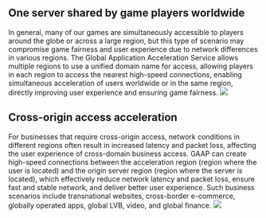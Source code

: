 ## One server shared by game players worldwide
In general, many of our games are simultaneously accessible to players around the globe or across a large region, but this type of scenario may compromise game fairness and user experience due to network differences in various regions. The Global Application Acceleration Service allows multiple regions to use a unified domain name for access, allowing players in each region to access the nearest high-speed connections, enabling simultaneous acceleration of users worldwide or in the same region, directly improving user experience and ensuring game fairness.
![](https://main.qcloudimg.com/raw/cf6448bd4d04e225766baaa08af2f4d1.png)

## Cross-origin access acceleration
For businesses that require cross-origin access, network conditions in different regions often result in increased latency and packet loss, affecting the user experience of cross-domain business access. GAAP can create high-speed connections between the acceleration region (region where the user is located) and the origin server region (region where the server is located), which effectively reduce network latency and packet loss, ensure fast and stable network, and deliver better user experience.
Such business scenarios include transnational websites, cross-border e-commerce, globally operated apps, global LVB, video, and global finance.
![](https://main.qcloudimg.com/raw/59ead1bb1c91d93601b101e462de04de.png)
